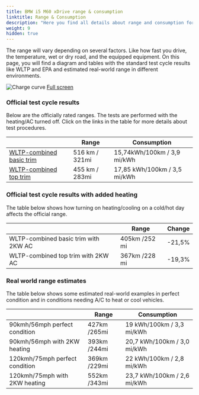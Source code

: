 ```yaml
---
title: BMW i5 M60 xDrive range & consumption
linktitle: Range & Consumption
description: "Here you find all details about range and consumption for BMW i5 M60 xDrive."
weight: 9
hidden: true
---
```

<!-- markdownlint-disable MD033 -->
<object type="image/svg+xml" data="../modelnavigation.svg"></object>

The range will vary depending on several factors. Like how fast you drive, the temperature, wet or dry road, and the equipped equipment. On this page, you will find a diagram and tables with the standard test cycle results like WLTP and EPA and estimated real-world range in different environments. 

![Charge curve](../range.svg  "Range information")
[Full screen](../range.svg)

### Official test cycle results

Below are the officially rated ranges. The tests are performed with the heating/AC turned off. Click on the links in the table for more details about test procedures. 

| | Range  | Consumption  |
|----|-----|------|
| [WLTP-combined basic trim](../../../../../guides/understandingrange/wltp/) | 516 km / 321mi |15,74kWh/100km / 3,9 mi/kWh | 
| [WLTP-combined top trim](../../../../../guides/understandingrange/wltp/) | 455 km / 283mi | 17,85 kWh/100km / 3,5 mi/kWh | 

### Official test cycle results with added heating

The table below shows how turning on heating/cooling on a cold/hot day affects the official range. 

| | Range  | Change  |
|----|-----|------|
| WLTP-combined basic trim with 2KW AC | 405km /252 mi | -21,5%|
| WLTP-combined top trim with 2KW AC | 367km /228 mi | -19,3%|

### Real world range estimates

The table below shows some estimated real-world examples in perfect condition and in conditions needing A/C to heat or cool vehicles. 

| | Range  | Consumption  |
|----|-----|------|
| 90kmh/56mph perfect condition | 427km /265mi| 19 kWh/100km / 3,3 mi/kWh |
| 90kmh/56mph with 2KW heating | 393km /244mi| 20,7 kWh/100km / 3,0 mi/kWh |
| 120kmh/75mph perfect condition | 369km /229mi| 22 kWh/100km / 2,8 mi/kWh |
| 120kmh/75mph with 2KW heating | 552km /343mi| 23,7 kWh/100km / 2,6 mi/kWh |
